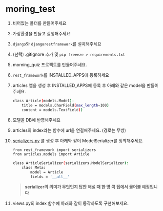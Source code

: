 # moring_test
1. 비어있는 폴더를 만들어주세요
2. 가상환경을 만들고 실행해주세요
3. `django`와 `djangorestframework`를 설치해주세요
4. (선택) .gitignore 추가 및 `pip freeeze > requirements.txt`
5. morning_quiz  프로젝트를 만들어주세요.
6. `rest_framework`를 INSTALLED_APPS에 등록하세요
7. articles 앱을 생성 후 INSTALLED_APPS에 등록 후 아래와 같은 model을 만들어주세요.
    
    ```bash
    class Article(models.Model):
    	title = models.CharField(max_length=100)
    	content = models.TextField()
    ```
    
8. 모델을 DB에 반영해주세요
9. articles의 index라는 함수에 url을 연결해주세요. (경로는 무방)
10. [serializers.py](http://serializers.py) 를 생성 후 아래와 같이 ModelSerializer를 정의해주세요.
    
    ```bash
    from rest_framework import serializers
    from articles.models import Article
    
    class ArticleSerializer(serializers.ModelSerializer):
    	class Meta:
    		model = Article
    		fields = '__all__'
    ```
    
    > **serializer의 의미가 무엇인지 답안 해설 때 한 명 콕 집에서 물어볼 예정입니다**
    > 
11. views.py의 index 함수에 아래와 같이 동작하도록 구현해보세요.
